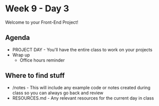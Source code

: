 # Week 9 - Day 3

Welcome to your Front-End Project!

## Agenda

- PROJECT DAY - You'll have the entire class to work on your projects
- Wrap up
  - Office hours reminder

## Where to find stuff
- /notes - This will include any example code or notes created during class so you can always go back and review
- RESOURCES.md - Any relevant resources for the current day in class

